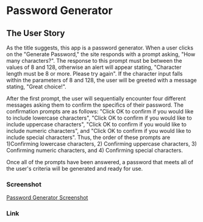 # Password Generator

## The User Story

As the title suggests, this app is a password generator. When a user clicks on the "Generate Password," the site responds with a prompt asking, "How many characters?". The response to this prompt must be between the values of 8 and 128, otherwise an alert will appear stating, "Character length must be 8 or more. Please try again". If the character input falls within the parameters of 8 and 128, the user will be greeted with a message stating, "Great choice!".

After the first prompt, the user will sequentially encounter four different messages asking them to confirm the specifics of their password. The confirmation prompts are as follows: "Click OK to confirm if you would like to include lowercase characters", "Click OK to confirm if you would like to include uppercase characters", "Click OK to confirm if you would like to include numeric characters", and "Click OK to confirm if you would like to include special characters". Thus, the order of these prompts are 1)Confirming lowercase characters, 2) Confirming uppercase characters, 3) Confirming numeric characters, and 4) Confirming special characters.

Once all of the prompts have been answered, a password that meets all of the user's criteria will be generated and ready for use. 

### Screenshot
[Password Generator Screenshot](passwordgenerator.png)

### Link
